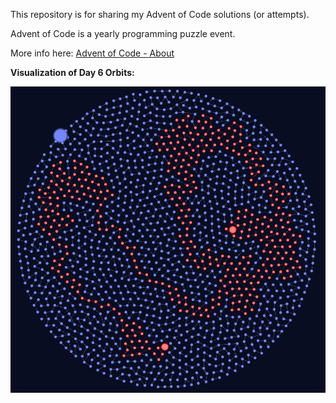 This repository is for sharing my Advent of Code solutions (or attempts).

Advent of Code is a yearly programming puzzle event.

More info here: [Advent of Code - About](https://adventofcode.com/2019/about)

**Visualization of Day 6 Orbits:**

![day06 visualization](day06.png)